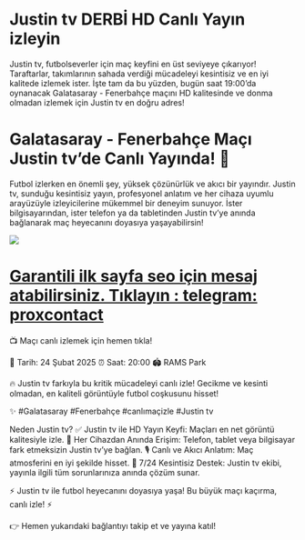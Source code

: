 # Justin tv DERBİ HD Canlı Yayın izleyin

Justin tv, futbolseverler için maç keyfini en üst seviyeye çıkarıyor! Taraftarlar, takımlarının sahada verdiği mücadeleyi kesintisiz ve en iyi kalitede izlemek ister. İşte tam da bu yüzden, bugün saat 19:00’da oynanacak Galatasaray - Fenerbahçe maçını HD kalitesinde ve donma olmadan izlemek için Justin tv en doğru adres!

# Galatasaray - Fenerbahçe Maçı Justin tv’de Canlı Yayında! 🎥

Futbol izlerken en önemli şey, yüksek çözünürlük ve akıcı bir yayındır. Justin tv, sunduğu kesintisiz yayın, profesyonel anlatım ve her cihaza uyumlu arayüzüyle izleyicilerine mükemmel bir deneyim sunuyor. İster bilgisayarından, ister telefon ya da tabletinden Justin tv’ye anında bağlanarak maç heyecanını doyasıya yaşayabilirsin!

[<img src="https://i.ibb.co/GzTL6TC/siteyegirisyap.gif">](https://shortlinkapp.com/mghzU)

# [Garantili ilk sayfa seo için mesaj atabilirsiniz. Tıklayın : telegram: proxcontact](http://t.me/proxcontact)

📺 Maçı canlı izlemek için hemen tıkla!

📅 Tarih: 24 Şubat 2025
⏰ Saat: 20:00
🏟 RAMS Park

🔥 Justin tv farkıyla bu kritik mücadeleyi canlı izle! Gecikme ve kesinti olmadan, en kaliteli görüntüyle futbol coşkusunu hisset!

✨ #Galatasaray #Fenerbahçe #canlımaçizle #Justin tv

Neden Justin tv?
✅ Justin tv ile HD Yayın Keyfi: Maçları en net görüntü kalitesiyle izle.
📱 Her Cihazdan Anında Erişim: Telefon, tablet veya bilgisayar fark etmeksizin Justin tv’ye bağlan.
🎙 Canlı ve Akıcı Anlatım: Maç atmosferini en iyi şekilde hisset.
💬 7/24 Kesintisiz Destek: Justin tv ekibi, yayınla ilgili tüm sorunlarınıza anında çözüm sunar.

⚡ Justin tv ile futbol heyecanını doyasıya yaşa! Bu büyük maçı kaçırma, canlı izle! ⚡

👉 Hemen yukarıdaki bağlantıyı takip et ve yayına katıl!
